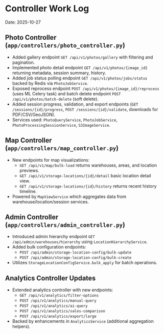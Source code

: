 # Controller Work Log

Date: 2025-10-27

## Photo Controller (`app/controllers/photo_controller.py`)
- Added gallery endpoint `GET /api/v1/photos/gallery` with filtering and pagination.
- Implemented photo detail endpoint `GET /api/v1/photos/{image_id}` returning metadata, session summary, history.
- Added job status polling endpoint `GET /api/v1/photos/jobs/status` backed by Redis via `PhotoJobService`.
- Exposed reprocess endpoint `POST /api/v1/photos/{image_id}/reprocess` (uses ML Celery task) and batch delete endpoint `POST /api/v1/photos/batch-delete` (soft delete).
- Added session progress, validation, and export endpoints (`GET /sessions/{id}/progress`, `POST /sessions/{id}/validate`, downloads for PDF/CSV/GeoJSON).
- Services used: `PhotoQueryService`, `PhotoJobService`, `PhotoProcessingSessionService`, `S3ImageService`.

## Map Controller (`app/controllers/map_controller.py`)
- New endpoints for map visualizations:
  - `GET /api/v1/map/bulk-load` returns warehouses, areas, and location previews.
  - `GET /api/v1/storage-locations/{id}/detail` basic location detail view.
  - `GET /api/v1/storage-locations/{id}/history` returns recent history timeline.
- Powered by `MapViewService` which aggregates data from warehouse/location/session services.

## Admin Controller (`app/controllers/admin_controller.py`)
- Introduced admin hierarchy endpoint `GET /api/admin/warehouses/hierarchy` using `LocationHierarchyService`.
- Added bulk configuration endpoints:
  - `POST /api/admin/storage-location-config/bulk-update`
  - `POST /api/admin/storage-location-config/bulk-create`
- Utilizes `StorageLocationConfigService.bulk_apply` for batch operations.

## Analytics Controller Updates
- Extended analytics controller with new endpoints:
  - `GET /api/v1/analytics/filter-options`
  - `POST /api/v1/analytics/manual-query`
  - `POST /api/v1/analytics/ai-query`
  - `POST /api/v1/analytics/sales-comparison`
  - `POST /api/v1/analytics/export/large`
- Backed by enhancements in `AnalyticsService` (additional aggregation helpers).
